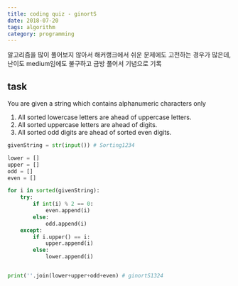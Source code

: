 ```yaml
---
title: coding quiz - ginortS
date: 2018-07-20
tags: algorithm
category: programming
---
```

알고리즘을 많이 풀어보지 않아서 해커랭크에서 쉬운 문제에도 고전하는 경우가 많은데, 난이도 medium임에도 불구하고 금방 풀어서 기념으로 기록

## task
You are given a string which contains alphanumeric characters only
1. All sorted lowercase letters are ahead of uppercase letters.
1. All sorted uppercase letters are ahead of digits.
1. All sorted odd digits are ahead of sorted even digits.


```python
givenString = str(input()) # Sorting1234

lower = []
upper = []
odd = []
even = []

for i in sorted(givenString):
    try:
        if int(i) % 2 == 0:
            even.append(i)
        else:
            odd.append(i)
    except:
        if i.upper() == i:
            upper.append(i)
        else:
            lower.append(i)


print(''.join(lower+upper+odd+even) # ginortS1324
```
